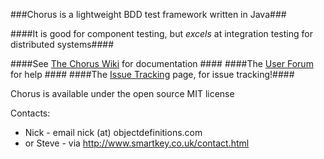 ###Chorus is a lightweight BDD test framework written in Java###

####It is good for component testing, but *excels* at integration testing for distributed systems####

####See [The Chorus Wiki](http://github.com/Chorus-bdd/Chorus/wiki) for documentation ####
####The [User Forum](http://chorusbdd.icyboards.net/index.php) for help ####
####The [Issue Tracking](https://github.com/Chorus-bdd/Chorus/issues?state=open) page, for issue tracking!####

Chorus is available under the open source MIT license

Contacts:  
 * Nick - email nick (at) objectdefinitions.com  
 * or Steve - via http://www.smartkey.co.uk/contact.html

